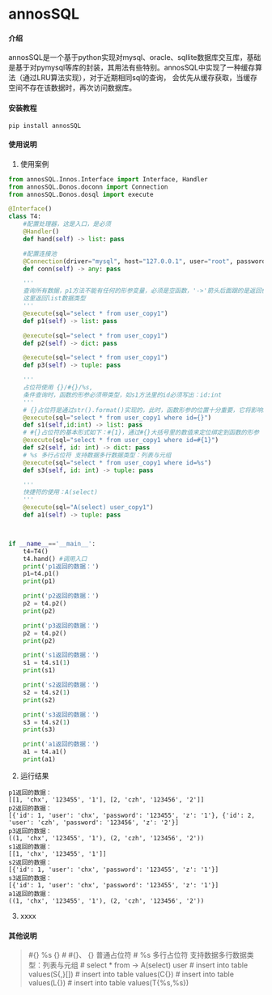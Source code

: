 # annosSQL

#### 介绍
annosSQL是一个基于python实现对mysql、oracle、sqllite数据库交互库，基础是基于对pymysql等库的封装，其用法有些特别。annosSQL中实现了一种缓存算法（通过LRU算法实现），对于近期相同sql的查询，
会优先从缓存获取，当缓存空间不存在该数据时，再次访问数据库。

#### 安装教程
```shell
pip install annosSQL
```

#### 使用说明

1. 使用案例
```python
from annosSQL.Innos.Interface import Interface, Handler
from annosSQL.Donos.doconn import Connection
from annosSQL.Donos.dosql import execute

@Interface()
class T4:
    #配置处理器，这是入口，是必须
    @Handler()
    def hand(self) -> list: pass

    #配置连接池
    @Connection(driver="mysql", host="127.0.0.1", user="root", password="123456", port=3306, database="czh")
    def conn(self) -> any: pass

    '''
    查询所有数据，p1方法不能有任何的形参变量，必须是空函数，'->'箭头后面跟的是返回值类型，'list'或'dict'或'tuple'都行
    这里返回list数据类型
    '''
    @execute(sql="select * from user_copy1")
    def p1(self) -> list: pass

    @execute(sql="select * from user_copy1")
    def p2(self) -> dict: pass

    @execute(sql="select * from user_copy1")
    def p3(self) -> tuple: pass

    '''
    占位符使用 {}/#{}/%s,
    条件查询时，函数的形参必须带类型，如s1方法里的id必须写出：id:int
    '''
    # {}占位符是通过str().format()实现的，此时，函数形参的位置十分重要，它将影响sql的条件的正确性
    @execute(sql="select * from user_copy1 where id={}")
    def s1(self,id:int) -> list: pass
    # #{}占位符的基本形式如下：#{1}，通过#{}大括号里的数值来定位绑定到函数的形参
    @execute(sql="select * from user_copy1 where id=#{1}")
    def s2(self, id: int) -> dict: pass
    # %s 多行占位符 支持数据多行数据类型：列表与元组
    @execute(sql="select * from user_copy1 where id=%s")
    def s3(self, id: int) -> tuple: pass

    '''
    快捷符的使用：A(select)
    '''
    @execute(sql="A(select) user_copy1")
    def a1(self) -> tuple: pass



if __name__=='__main__':
    t4=T4()
    t4.hand() #调用入口
    print('p1返回的数据：')
    p1=t4.p1()
    print(p1)

    print('p2返回的数据：')
    p2 = t4.p2()
    print(p2)

    print('p3返回的数据：')
    p2 = t4.p2()
    print(p2)

    print('s1返回的数据：')
    s1 = t4.s1(1)
    print(s1)

    print('s2返回的数据：')
    s2 = t4.s2(1)
    print(s2)

    print('s3返回的数据：')
    s3 = t4.s2(1)
    print(s3)

    print('a1返回的数据：')
    a1 = t4.a1()
    print(a1)    

```
2. 运行结果
```text
p1返回的数据：
[[1, 'chx', '123455', '1'], [2, 'czh', '123456', '2']]
p2返回的数据：
[{'id': 1, 'user': 'chx', 'password': '123455', 'z': '1'}, {'id': 2, 'user': 'czh', 'password': '123456', 'z': '2'}]
p3返回的数据：
((1, 'chx', '123455', '1'), (2, 'czh', '123456', '2'))
s1返回的数据：
[[1, 'chx', '123455', '1']]
s2返回的数据：
[{'id': 1, 'user': 'chx', 'password': '123455', 'z': '1'}]
s3返回的数据：
[{'id': 1, 'user': 'chx', 'password': '123455', 'z': '1'}]
a1返回的数据：
((1, 'chx', '123455', '1'), (2, 'czh', '123456', '2'))
```
3. xxxx
#### 其他说明
> #{} %s {}
    # #{}、 {} 普通占位符
    # %s 多行占位符 支持数据多行数据类型：列表与元组
    # select * from  ->  A(select) user
    # insert into table values(S{,}[])
    # insert into table values(C{})
    # insert into table values(L{})
    # insert into table values(T{%s,%s})

